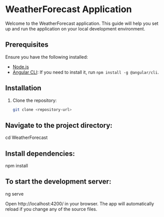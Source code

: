 # WeatherForecast Application

Welcome to the WeatherForecast application. This guide will help you set up and run the application on your local development environment.

## Prerequisites

Ensure you have the following installed:
- [Node.js](https://nodejs.org/)
- [Angular CLI](https://github.com/angular/angular-cli): If you need to install it, run `npm install -g @angular/cli`.

## Installation

1. Clone the repository:
   ```bash
   git clone <repository-url>

## Navigate to the project directory:

cd WeatherForecast

## Install dependencies:

npm install

## To start the development server:

ng serve

Open http://localhost:4200/ in your browser. The app will automatically reload if you change any of the source files.